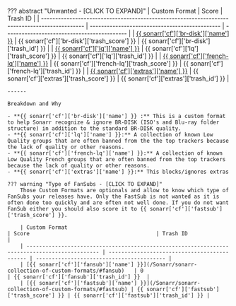??? abstract "Unwanted - [CLICK TO EXPAND]"
    | Custom Format                                                                                 | Score                                          | Trash ID                                    |
    | --------------------------------------------------------------------------------------------- | ---------------------------------------------- | ------------------------------------------- |
    | [{{ sonarr['cf']['br-disk']['name'] }}](/Sonarr/sonarr-collection-of-custom-formats/#br-disk) | {{ sonarr['cf']['br-disk']['trash_score'] }}   | {{ sonarr['cf']['br-disk']['trash_id'] }}   |
    | [{{ sonarr['cf']['lq']['name'] }}](/Sonarr/sonarr-collection-of-custom-formats/#lq)           | {{ sonarr['cf']['lq']['trash_score'] }}        | {{ sonarr['cf']['lq']['trash_id'] }}        |
    | [{{ sonarr['cf']['french-lq']['name'] }}](/Sonarr/sonarr-collection-of-custom-formats/#fr-lq) | {{ sonarr['cf']['french-lq']['trash_score'] }} | {{ sonarr['cf']['french-lq']['trash_id'] }} |
    | [{{ sonarr['cf']['extras']['name'] }}](/Sonarr/sonarr-collection-of-custom-formats/#extras)   | {{ sonarr['cf']['extras']['trash_score'] }}    | {{ sonarr['cf']['extras']['trash_id'] }}    |

    ------

    Breakdown and Why

    - **{{ sonarr['cf']['br-disk']['name'] }} :** This is a custom format to help Sonarr recognize & ignore BR-DISK (ISO's and Blu-ray folder structure) in addition to the standard BR-DISK quality.
    - **{{ sonarr['cf']['lq']['name'] }}:** A collection of known Low Quality groups that are often banned from the the top trackers because the lack of quality or other reasons.
    - **{{ sonarr['cf']['french-lq']['name'] }}:** A collection of known Low Quality French groups that are often banned from the top trackers because the lack of quality or other reasons.
    - **{{ sonarr['cf']['extras']['name'] }}:** This blocks/ignores extras

    ??? warning "Type of FanSubs - [CLICK TO EXPAND]"
        Those Custom Formats are optionals and allow to know which type of FanSubs your releases have. Only the FastSub is not wanted as it is often done too quickly and are often not well done. If you do not want FanSub either you should also score it to {{ sonarr['cf']['fastsub']['trash_score'] }}.

        | Custom Format                                                                                 | Score                                        | Trash ID                                  |
        | --------------------------------------------------------------------------------------------- | -------------------------------------------- | ----------------------------------------- |
        | [{{ sonarr['cf']['fansub']['name'] }}](/Sonarr/sonarr-collection-of-custom-formats/#fansub)   | 0                                            | {{ sonarr['cf']['fansub']['trash_id'] }}  |
        | [{{ sonarr['cf']['fastsub']['name'] }}](/Sonarr/sonarr-collection-of-custom-formats/#fastsub) | {{ sonarr['cf']['fastsub']['trash_score'] }} | {{ sonarr['cf']['fastsub']['trash_id'] }} |
